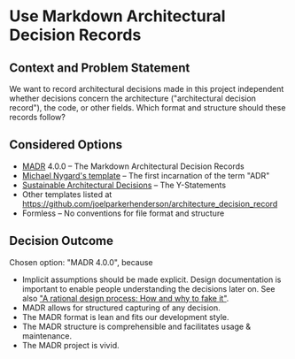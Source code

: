 # Use Markdown Architectural Decision Records

## Context and Problem Statement

We want to record architectural decisions made in this project independent whether decisions concern the architecture ("architectural decision record"), the code, or other fields.
Which format and structure should these records follow?

## Considered Options

- [MADR](https://adr.github.io/madr/) 4.0.0 – The Markdown Architectural Decision Records
- [Michael Nygard's template](http://thinkrelevance.com/blog/2011/11/15/documenting-architecture-decisions) – The first incarnation of the term "ADR"
- [Sustainable Architectural Decisions](https://www.infoq.com/articles/sustainable-architectural-design-decisions) – The Y-Statements
- Other templates listed at <https://github.com/joelparkerhenderson/architecture_decision_record>
- Formless – No conventions for file format and structure

## Decision Outcome

Chosen option: "MADR 4.0.0", because

- Implicit assumptions should be made explicit.
  Design documentation is important to enable people understanding the decisions later on.
  See also ["A rational design process: How and why to fake it"](https://doi.org/10.1109/TSE.1986.6312940).
- MADR allows for structured capturing of any decision.
- The MADR format is lean and fits our development style.
- The MADR structure is comprehensible and facilitates usage & maintenance.
- The MADR project is vivid.
